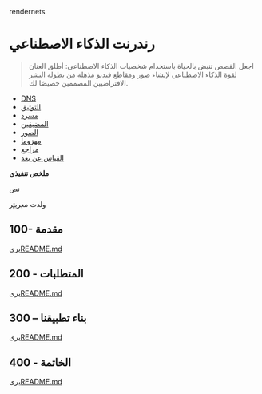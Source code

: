 rendernets

# رندرنت الذكاء الاصطناعي

> اجعل القصص تنبض بالحياة باستخدام شخصيات الذكاء الاصطناعي: أطلق العنان لقوة الذكاء الاصطناعي لإنشاء صور ومقاطع فيديو مذهلة من بطولة البشر الافتراضيين المصممين خصيصًا لك.

-   [DNS](./DNS.md)
-   [التوثيق](./DOCUMENTATION.md)
-   [مسرد](./GLOSSARY.md)
-   [المضيفين](./HOSTS.md)
-   [الصور](./IMAGES.md)
-   [مهزوما](./PODMAN.md)
-   [مراجع](./REFERENCES.md)
-   [القياس عن بعد](./TELEMETRY.md)

**ملخص تنفيذي**

نص

ولدت مع[ريتر](https://app.rytr.me)

## 100- مقدمة

يرى[README.md](./100/README.md)

## 200 - المتطلبات

يرى[README.md](./200/README.md)

## 300 – بناء تطبيقنا

يرى[README.md](./300/README.md)

## 400 - الخاتمة

يرى[README.md](./400/README.md)
